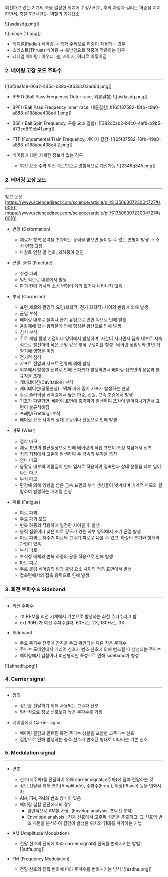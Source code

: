 회전하고 있는 기계의 축을 일정한 위치에 고정시키고, 축의 자중과 걸리는 하중을 지지하면서, 축을 회전시키는 역할의 기계요소

![[asdasdg.png]]

![[image (1).png]]

- 레디얼(Radial) 베어링 → 축과 수직으로 하중이 작용하는 경우
- 스러스트(Thrust) 베어링 → 축방향으로 하중이 작용하는 경우
- 레디얼 베어링 : 아우터, 볼, 케이지, 이너로 이루어짐


### 2. 베어링 고장 모드 주파수
---
![[6f3eafc9-06a2-445c-b89a-6f63dc03ad64.png]]

- BPFO (Ball Pass Frequency Outer race, 외륜결함)
![[asdasdg.png]]

- BPFI (Ball Pass Frequency Inner race, 내륜결함)
![[65f37582-18fb-49a0-a888-d188aba438e4 1.png]]

- BSF ( Ball Spin Frequency, 구름 요소 결함)
![[382d2ab2-b4c0-4af8-b9b5-473cd8f9eb4f.png]]

- FTF (Fundamental Train Frequency, 케이지 결함)
![[65f37582-18fb-49a0-a888-d188aba438e4 2.png]]

- 베어링에 대한 자세한 정보가 없는 경우
    - 회전 요소 수와 회전 속도만으로 경험적으로 계산가능
    ![[2346q345.png]]


### 2. 베어링 고장 모드
---
참고 논문 [https://www.sciencedirect.com/science/article/pii/S1350630723004727#s0010](https://www.sciencedirect.com/science/article/pii/S1350630723004727#s0010)

- 변형 (Deformation)
    - 재료가 항복 응력을 초과하는 응력을 받으면 돌이킬 수 없는 변형이 발생 → 소성 변형 고장
    - 마찰로 인한 열 연화, 과하중이 원인
    
- 균열, 골절 (Fracture)
    - 취성 파괴
    - 일반적으로 내륜에서 발생
    - 파괴 전에 거시적 소성 변형이 거의 없거나 나타나지 않음
    
- 부식 (Corrosion)
    - 표면 재료와 환경적 요인(화학적, 전기 화학적) 사이의 반응에 의해 발생
    - 균일 부식
    - 베어링 내부로 물이나 습기 유입으로 인한 녹으로 인해 발생
    - 윤활제에 있는 황화물에 의해 형성된 황산으로 인해 발생
    - 침식 부식
    - 주로 개별 활성 지점이나 영역에서 발생하며, 시간이 지나면서 금속 내부로 지속적으로 발전하여 작은 구멍 같은 부식 구덩이를 형성 -베어링 정밀도와 표면 거칠기에 영향을 미침
    - 전기적 침식
    - 샤프트 전압과 샤프트 전류에 의해 발생
    - 외부에서 발생한 전류로 인해 스파크가 발생하면서 베어링 접촉면의 용융과 불규칙을 초래
    - 캐비테이션(Cavitation) 부식
    - 캐비테이션(공동현상) : 액체 내에 증기 기포가 발생하는 현상
    - 주로 슬라이딩 베어링에서 높은 하중, 진동, 고속 조건에서 발생
    - 기포가 파열되면, 베어링 표면에 충격파가 발생하여 조각이 떨어져나가면서 표면이 불규칙해짐
    - 프래팅(Fretting) 부식
    - 베어링 요소 사이의 상대 운동이나 진동으로 인해 발생

- 마모 (Wear)
    - 점착 마모
    - 재료 표면의 불균일성으로 인해 베어링의 작업 표면이 특정 지점에서 접촉
    - 접촉 지점에서 고온이 발생하여 두 금속의 부착을 촉진
    - 연마 마모
    - 윤활유 내부의 이물질이 연마 입자로 작용하여 접촉면과 상대 운동을 하여 일어나는 마모
    - 부식 마모
    - 환경에 의해 영향을 받은 금속 표면의 부식 생성물이 벗겨지며 기계적 마모와 결합하여 발생하는 베어링 손상

- 피로 (Fatigue)
    - 피로 파괴
    - 주요 파괴 모드
    - 반복 하중의 작용하에 일정한 사이클 후 발생
    - 응력 집중이나 낮은 피로 강도가 있는 국부 영역에서 초기 균열 발생
    - 피로 파괴는 저주기 피로와 고주기 피로로 나룰 수 있고, 하중의 크기와 형태와 관련이 있음
    - 부식 피로
    - 부식성 매체와 반복 하중의 공동 작용으로 인해 발생
    - 마모 피로
    - 주로 롤링 베어링의 링과 롤링 요소 사이의 접촉 표면에서 발생
    - 접촉면에서의 접촉 응력으로 인해 발생


### 3. 회전 주파수 &  Sideband
---
- 회전 주파수
    - 1X RPM을 회전 기계에서 기본으로 발생하는 회전 주파수라고 함
    - ex) 30Hz가 회전 주파수일때, 60Hz는 2X, 180Hz는 3X

- Sideband
    - 주요 주파수 전후에 간격을 두고 확인되는 다른 작은 주파수
    - 주파수 도메인에서 캐리어 신호가 변조 신호에 의해 변조될 때 생성되는 주파수
    - 베어링에서 결함이나 비선형적인 특성으로 인해 sideband가 형성

![[ahhadh.png]]

### 4. Carrier signal
---
- 정의
    - 정보를 전달하기 위해 사용되는 고주파 신호
    - 일반적으로 정보 신호보다 높은 주파수를 가짐

- 베어링에서 Carrier signal
    - 베어링 결함과 관련된 특정 주파수 성분을 포함한 고주파수 신호
    - 결함으로 인해 발생하는 충격 신호가 변조된 형태로 나타나는 기본 신호


### 5. Modulation signal
---
- 변조
    - 신호(저주파)를 전달하기 위해 carrier signal(고주파)에 담아 전달하는 것
    - 정보 전달을 위해 크기(Amplitude), 주파수(Freq.), 위상(Phase) 등을 변화시킴
    - AM, FM, PM의 변조 방식이 있음
    - 베어링 결함 진단에서의 경우
        - 일반적으로 AM을 사용. (Envelop analysis, 포락선 분석)
        - Envelope analysis : 진동 신호에서 고주파 성분을 추출하고, 그 신호의 변조 패턴을 분석하여 결함이 발생한 위치와 형태를 파악하는 기법

- AM (Amplitude Modulation)
    - 전달 신호의 진폭에 따라 carrier signal의 진폭를 변화시키는 방법
![[adfa.png]]


- FM (Frequency Modulation)
    - 전달 신호의 진폭 변화에 따라 주파수를 변화시키는 방식
![[asdha.png]]
